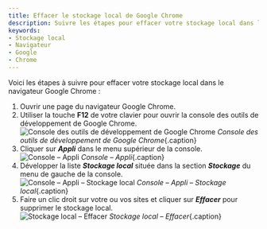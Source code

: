 ```yaml
---
title: Effacer le stockage local de Google Chrome
description: Suivre les étapes pour effacer votre stockage local dans le navigateur Google Chrome.
keywords:
- Stockage local
- Navigateur
- Google
- Chrome
---
```


Voici les étapes à suivre pour effacer votre stockage local dans le navigateur Google Chrome :  

1. Ouvrir une page du navigateur Google Chrome.  
1. Utiliser la touche **F12** de votre clavier pour ouvrir la console des outils de développement de Google Chrome.  
![Console des outils de développement de Google Chrome](/img/fr/kb/KB2050.png) 
*Console des outils de développement de Google Chrome*{.caption}
1. Cliquer sur ***Appli*** dans le menu supérieur de la console.  
![Console – Appli](/img/fr/kb/KB2051.png) 
*Console – Appli*{.caption}
1. Développer la liste ***Stockage local*** située dans la section ***Stockage*** du menu de gauche de la console.  
![Console – Appli – Stockage local](/img/fr/kb/KB2052.png) 
*Console – Appli – Stockage local*{.caption}
1. Faire un clic droit sur votre ou vos sites et cliquer sur ***Effacer*** pour supprimer le stockage local.  
![Stockage local – Effacer](/img/fr/kb/KB2053.png) 
*Stockage local – Effacer*{.caption}

